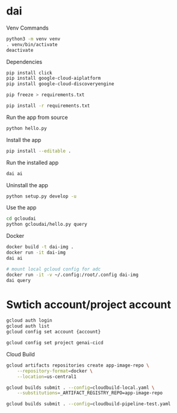 # dai


Venv Commands

```sh
python3 -m venv venv
. venv/bin/activate
deactivate
```

Dependencies
```sh
pip install click
pip install google-cloud-aiplatform
pip install google-cloud-discoveryengine

pip freeze > requirements.txt

pip install -r requirements.txt
```

Run the app from source
```sh
python hello.py
```

Install the app
```sh
pip install --editable .
```

Run the installed app
```sh
dai ai
```

Uninstall the app
```sh
python setup.py develop -u
```

Use the app
```sh
cd gcloudai
python gcloudai/hello.py query
```

Docker

```sh
docker build -t dai-img .
docker run -it dai-img
dai ai

# mount local gcloud config for adc
docker run -it -v ~/.config:/root/.config dai-img
dai query
```

# Swtich account/project account

```sh
gcloud auth login
gcloud auth list
gcloud config set account {account}

gcloud config set project genai-cicd
```

Cloud Build
```sh
gcloud artifacts repositories create app-image-repo \
    --repository-format=docker \
    --location=us-central1

gcloud builds submit . --config=cloudbuild-local.yaml \
    --substitutions=_ARTIFACT_REGISTRY_REPO=app-image-repo

gcloud builds submit . --config=cloudbuild-pipeline-test.yaml 

```
